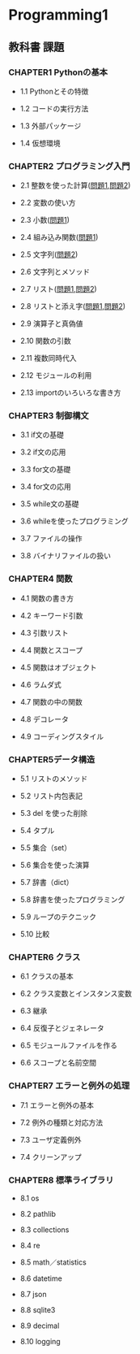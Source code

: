 # Programming1

## 教科書 課題

### CHAPTER1 Pythonの基本

* 1.1 Pythonとその特徴

* 1.2 コードの実行方法

* 1.3 外部パッケージ

* 1.4 仮想環境

### CHAPTER2 プログラミング入門
* 2.1 整数を使った計算([問題1](CHAPTER02/Q2_1_1.py),[問題2](CHAPTER02/Q2_1_2.py))
* 2.2 変数の使い方

* 2.3 小数([問題1](./CHAPTER02/Q2_3_1.py))

* 2.4 組み込み関数([問題1](./CHAPTER02/Q2_4_1.py))

* 2.5 文字列([問題2](./CHAPTER02/Q2_5_2.py))

* 2.6 文字列とメソッド

* 2.7 リスト([問題1](./CHAPTER02/Q2_7_1.py),[問題2](./CHAPTER02/Q2_7_2.py))

* 2.8 リストと添え字([問題1](./CHAPTER02/Q2_8_1.py),[問題2](./CHAPTER02/Q2_8_2.py))

* 2.9 演算子と真偽値

* 2.10 関数の引数

* 2.11 複数同時代入

* 2.12 モジュールの利用

* 2.13 importのいろいろな書き方

### CHAPTER3 制御構文

* 3.1 if文の基礎

* 3.2 if文の応用

* 3.3 for文の基礎

* 3.4 for文の応用

* 3.5 while文の基礎

* 3.6 whileを使ったプログラミング

* 3.7 ファイルの操作

* 3.8 バイナリファイルの扱い

### CHAPTER4 関数

* 4.1 関数の書き方

* 4.2 キーワード引数

* 4.3 引数リスト

* 4.4 関数とスコープ

* 4.5 関数はオブジェクト

* 4.6 ラムダ式

* 4.7 関数の中の関数

* 4.8 デコレータ

* 4.9 コーディングスタイル

### CHAPTER5データ構造

* 5.1 リストのメソッド

* 5.2 リスト内包表記

* 5.3 del を使った削除

* 5.4 タプル

* 5.5 集合（set）

* 5.6 集合を使った演算

* 5.7 辞書（dict）

* 5.8 辞書を使ったプログラミング

* 5.9 ループのテクニック

* 5.10 比較

### CHAPTER6 クラス

* 6.1 クラスの基本

* 6.2 クラス変数とインスタンス変数

* 6.3 継承

* 6.4 反復子とジェネレータ

* 6.5 モジュールファイルを作る

* 6.6 スコープと名前空間

### CHAPTER7 エラーと例外の処理

* 7.1 エラーと例外の基本

* 7.2 例外の種類と対応方法

* 7.3 ユーザ定義例外

* 7.4 クリーンアップ

### CHAPTER8 標準ライブラリ

* 8.1 os

* 8.2 pathlib

* 8.3 collections

* 8.4 re

* 8.5 math／statistics

* 8.6 datetime

* 8.7 json

* 8.8 sqlite3

* 8.9 decimal

* 8.10 logging

